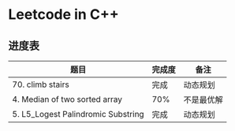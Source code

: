# Leetcode in C++

## 进度表

| 题目                          | 完成度 | 备注       |
| ----------------------------- | ------ | ---------- |
| 70. climb stairs              | 完成   | 动态规划   |
| 4. Median of two sorted array | 70%    | 不是最优解 |
| 5. L5_Logest Palindromic Substring | 完成 | 动态规划

